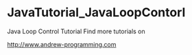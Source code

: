# JavaTutorial_JavaLoopContorl
Java Loop Control Tutorial
Find more tutorials on 

http://www.andrew-programming.com
